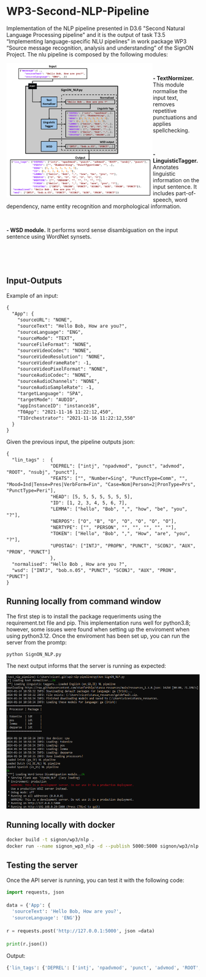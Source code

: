 # WP3-Second-NLP-Pipeline

Implementation of the NLP pipeline presented in D3.6 "Second Natural Language Processing pipeline" and it is the output of task T3.5 “Implementing language-specific NLU pipelines” in work package WP3 “Source message recognition, analysis and understanding” of the SignON Project. The nlu pipeline is composed by the following modules:
<br>

<img align="left" height="350" src="img/block_diagram.png">

<br>

**- TextNormizer.** This module normalise the input text, removes repetitive punctuations and applies spellchecking.

<br>

**- LinguisticTagger.** Annotates linguistic information on the input sentence. It includes part-of-speech, word dependency, name entity recognition and morphological information.

<br>

**- WSD module.** It performs word sense disambiguation on the input sentence using WordNet synsets. 

<br><br><br>

## Input-Outputs


Example of an input:
```
{
  "App": {
    "sourceURL": "NONE",
    "sourceText": "Hello Bob, How are you?",
    "sourceLanguage": "ENG",
    "sourceMode": "TEXT",
    "sourceFileFormat": "NONE",
    "sourceVideoCodec": "NONE",
    "sourceVideoResolution": "NONE",
    "sourceVideoFrameRate": -1,
    "sourceVideoPixelFormat": "NONE",
    "sourceAudioCodec": "NONE",
    "sourceAudioChannels": "NONE",
    "sourceAudioSampleRate": -1,
    "targetLanguage": "SPA",
    "targetMode": "AUDIO",
    "appInstanceID": "instance16",
    "T0App": "2021-11-16 11:22:12,450",
    "T1Orchestrator": "2021-11-16 11:22:12,550"
  }
}
```

Given the previous input, the pipeline outputs json:
```
{
  "lin_tags" :  {
                "DEPREL": ["intj", "npadvmod", "punct", "advmod", "ROOT", "nsubj", "punct"],
                "FEATS": ["", "Number=Sing", "PunctType=Comm", "", "Mood=Ind|Tense=Pres|VerbForm=Fin", "Case=Nom|Person=2|PronType=Prs", "PunctType=Peri"],
                "HEAD": [5, 5, 5, 5, 5, 5, 5],
                "ID": [1, 2, 3, 4, 5, 6, 7],
                "LEMMA": ["hello", "Bob", ",", "how", "be", "you", "?"],
                "NERPOS": ["O", "B", "O", "O", "O", "O", "O"],
                "NERTYPE": ["", "PERSON", "", "", "", "", ""],
                "TOKEN": ["Hello", "Bob", ",", "How", "are", "you", "?"],
                "UPOSTAG": ["INTJ", "PROPN", "PUNCT", "SCONJ", "AUX", "PRON", "PUNCT"]
                },
  "normalised": "Hello Bob , How are you ?",
  "wsd": ["INTJ", "bob.n.05", "PUNCT", "SCONJ", "AUX", "PRON", "PUNCT"]
}
```

## Running locally from command window

The first step is to install the package requeriments using the requirement.txt file and pip. This implementation runs well for python3.8; however, some issues were found when setting up the enviroment when using python3.12. Once the enviroment has been set up, you can run the server from the promtp:


```bash
python SignON_NLP.py
```

The next output informs that the server is running as expected:

<img align="center" height="350" src="img/run.png">

## Running locally with docker

```bash
docker build -t signon/wp3/nlp .
docker run --name signon_wp3_nlp -d --publish 5000:5000 signon/wp3/nlp
```


## Testing the server
Once the API server is running, you can test it with the following code:

```python
import requests, json

data = {'App': {
  'sourceText': 'Hello Bob, How are you?',
  'sourceLanguage': 'ENG'}}

r = requests.post('http://127.0.0.1:5000', json =data)

print(r.json())
```
Output:

```python
{'lin_tags': {'DEPREL': ['intj', 'npadvmod', 'punct', 'advmod', 'ROOT', 'nsubj', 'punct'], 'FEATS': ['', 'Number=Sing', 'PunctType=Comm', '', 'Mood=Ind|Tense=Pres|VerbForm=Fin', 'Case=Nom|Person=2|PronType=Prs', 'PunctType=Peri'], 'HEAD': [5, 5, 5, 5, 5, 5, 5], 'ID': [1, 2, 3, 4, 5, 6, 7], 'LEMMA': ['hello', 'Bob', ',', 'how', 'be', 'you', '?'], 'NERPOS': ['O', 'B', 'O', 'O', 'O', 'O', 'O'], 'NERTYPE': ['', 'PERSON', '', '', '', '', ''], 'TOKEN': ['Hello', 'Bob', ',', 'How', 'are', 'you', '?'], 'UPOSTAG': ['INTJ', 'PROPN', 'PUNCT', 'SCONJ', 'AUX', 'PRON', 'PUNCT']}, 'normalised': 'Hello Bob , How are you ?', 'wsd': ['INTJ', 'bob.n.05', 'PUNCT', 'SCONJ', 'AUX', 'PRON', 'PUNCT']}
```
